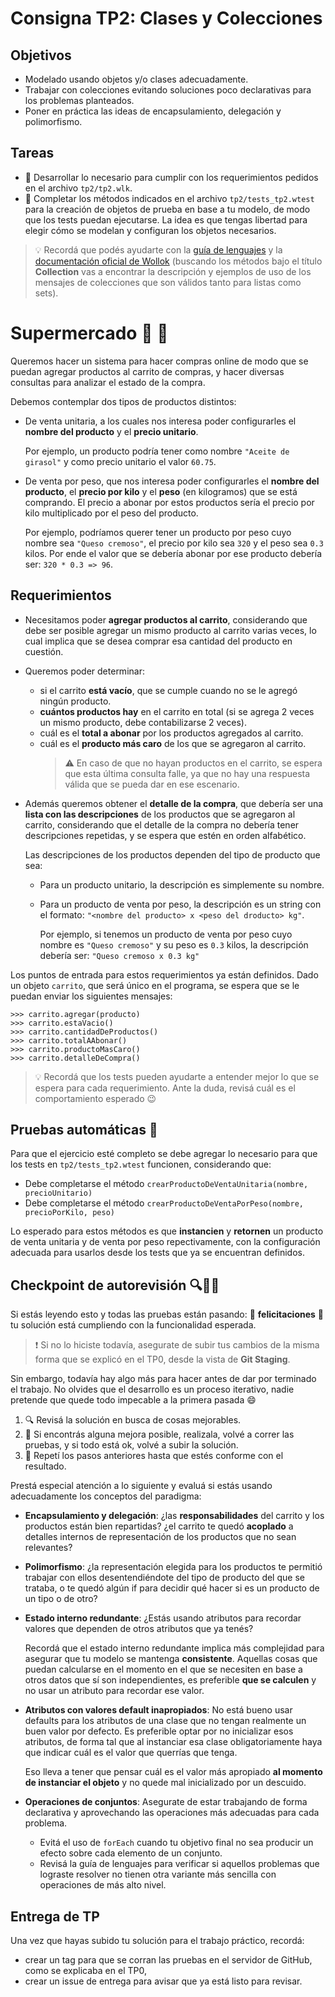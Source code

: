 # Consigna TP2: Clases y Colecciones

## Objetivos

- Modelado usando objetos y/o clases adecuadamente.
- Trabajar con colecciones evitando soluciones poco declarativas para los problemas planteados.
- Poner en práctica las ideas de encapsulamiento, delegación y polimorfismo.

## Tareas

- :dna: Desarrollar lo necesario para cumplir con los requerimientos pedidos en el archivo `tp2/tp2.wlk`.
- :test_tube: Completar los métodos indicados en el archivo `tp2/tests_tp2.wtest` para la creación de objetos de prueba en base a tu modelo, de modo que los tests puedan ejecutarse. La idea es que tengas libertad para elegir cómo se modelan y configuran los objetos necesarios.

> :bulb: Recordá que podés ayudarte con la [guía de lenguajes](https://docs.google.com/document/d/e/2PACX-1vTlLkakSbp6ubcIq00PU4-Z96tg8CUSc8bO793_uftmiGjfkSn7Ug-F_y0-ieIWG6aWfuoHLJrRL8Fd/pub) y la [documentación oficial de Wollok](https://www.wollok.org/documentacion/wollokdoc/) (buscando los métodos bajo el título **Collection** vas a encontrar la descripción y ejemplos de uso de los mensajes de colecciones que son válidos tanto para listas como sets).

# Supermercado :shopping_cart: :chocolate_bar:	

Queremos hacer un sistema para hacer compras online de modo que se puedan agregar productos al carrito de compras, y hacer diversas consultas para analizar el estado de la compra.

Debemos contemplar dos tipos de productos distintos:
- De venta unitaria, a los cuales nos interesa poder configurarles el **nombre del producto** y el **precio unitario**.

  Por ejemplo, un producto podría tener como nombre `"Aceite de girasol"` y como precio unitario el valor `60.75`.

- De venta por peso, que nos interesa poder configurarles el **nombre del producto**, el **precio por kilo** y el **peso** (en kilogramos) que se está comprando. El precio a abonar por estos productos sería el precio por kilo multiplicado por el peso del producto.

  Por ejemplo, podríamos querer tener un producto por peso cuyo nombre sea `"Queso cremoso"`, el precio por kilo sea `320` y el peso sea `0.3` kilos. Por ende el valor que se debería abonar por ese producto debería ser: `320 * 0.3 => 96`.

## Requerimientos

- Necesitamos poder **agregar productos al carrito**, considerando que debe ser posible agregar un mismo producto al carrito varias veces, lo cual implica que se desea comprar esa cantidad del producto en cuestión.
- Queremos poder determinar:
  - si el carrito **está vacío**, que se cumple cuando no se le agregó ningún producto.
  - **cuántos productos hay** en el carrito en total (si se agrega 2 veces un mismo producto, debe contabilizarse 2 veces).
  - cuál es el **total a abonar** por los productos agregados al carrito.
  - cuál es el **producto más caro** de los que se agregaron al carrito.
    > :warning: En caso de que no hayan productos en el carrito, se espera que esta última consulta falle, ya que no hay una respuesta válida que se pueda dar en ese escenario.
- Además queremos obtener el **detalle de la compra**, que debería ser una **lista con las descripciones** de los productos que se agregaron al carrito, considerando que el detalle de la compra no debería tener descripciones repetidas, y se espera que estén en orden alfabético.

  Las descripciones de los productos dependen del tipo de producto que sea:
    - Para un producto unitario, la descripción es simplemente su nombre.
    - Para un producto de venta por peso, la descripción es un string con el formato: `"<nombre del producto> x <peso del droducto> kg"`.
    
      Por ejemplo, si tenemos un producto de venta por peso cuyo nombre es `"Queso cremoso"` y su peso es `0.3` kilos, la descripción debería ser: `"Queso cremoso x 0.3 kg"`

Los puntos de entrada para estos requerimientos ya están definidos. Dado un objeto `carrito`, que será único en el programa, se espera que se le puedan enviar los siguientes mensajes:

```Wollok
>>> carrito.agregar(producto)
>>> carrito.estaVacio()
>>> carrito.cantidadDeProductos()
>>> carrito.totalAAbonar()
>>> carrito.productoMasCaro()
>>> carrito.detalleDeCompra()
```

> :bulb: Recordá que los tests pueden ayudarte a entender mejor lo que se espera para cada requerimiento. Ante la duda, revisá cuál es el comportamiento esperado :wink:

## Pruebas automáticas :test_tube:

Para que el ejercicio esté completo se debe agregar lo necesario para que los tests en `tp2/tests_tp2.wtest` funcionen, considerando que:
  - Debe completarse el método `crearProductoDeVentaUnitaria(nombre, precioUnitario)`
  - Debe completarse el método `crearProductoDeVentaPorPeso(nombre, precioPorKilo, peso)`

Lo esperado para estos métodos es que **instancien** y **retornen** un producto de venta unitaria y de venta por peso repectivamente, con la configuración adecuada para usarlos desde los tests que ya se encuentran definidos.

## Checkpoint de autorevisión :mag::broom::repeat:

Si estás leyendo esto y todas las pruebas están pasando: :tada: **felicitaciones** :tada: tu solución está cumpliendo con la funcionalidad esperada.

> :exclamation: Si no lo hiciste todavía, asegurate de subir tus cambios de la misma forma que se explicó en el TP0, desde la vista de **Git Staging**.

Sin embargo, todavía hay algo más para hacer antes de dar por terminado el trabajo. No olvides que el desarrollo es un proceso iterativo, nadie pretende que quede todo impecable a la primera pasada :smile:

1. :mag: Revisá la solución en busca de cosas mejorables.
2. :broom: Si encontrás alguna mejora posible, realizala, volvé a correr las pruebas, y si todo está ok, volvé a subir la solución.
3. :repeat: Repetí los pasos anteriores hasta que estés conforme con el resultado.

Prestá especial atención a lo siguiente y evaluá si estás usando adecuadamente los conceptos del paradigma:

- **Encapsulamiento y delegación**: ¿las **responsabilidades** del carrito y los productos están bien repartidas? ¿el carrito te quedó **acoplado** a detalles internos de representación de los productos que no sean relevantes?

- **Polimorfismo**: ¿la representación elegida para los productos te permitió trabajar con ellos desentendiéndote del tipo de producto del que se trataba, o te quedó algún if para decidir qué hacer si es un producto de un tipo o de otro?

- **Estado interno redundante**: ¿Estás usando atributos para recordar valores que dependen de otros atributos que ya tenés?

  Recordá que el estado interno redundante implica más complejidad para asegurar que tu modelo se mantenga **consistente**. Aquellas cosas que puedan calcularse en el momento en el que se necesiten en base a otros datos que sí son independientes, es preferible **que se calculen** y no usar un atributo para recordar ese valor.

- **Atributos con valores default inapropiados**: No está bueno usar defaults para los atributos de una clase que no tengan realmente un buen valor por defecto. Es preferible optar por no inicializar esos atributos, de forma tal que al instanciar esa clase obligatoriamente haya que indicar cuál es el valor que querrías que tenga.

  Eso lleva a tener que pensar cuál es el valor más apropiado **al momento de instanciar el objeto** y no quede mal inicializado por un descuido.

- **Operaciones de conjuntos**: Asegurate de estar trabajando de forma declarativa y aprovechando las operaciones más adecuadas para cada problema.
  - Evitá el uso de `forEach` cuando tu objetivo final no sea producir un efecto sobre cada elemento de un conjunto.
  - Revisá la guía de lenguajes para verificar si aquellos problemas que lograste resolver no tienen otra variante más sencilla con operaciones de más alto nivel.

## Entrega de TP

Una vez que hayas subido tu solución para el trabajo práctico, recordá:
- crear un tag para que se corran las pruebas en el servidor de GitHub, como se explicaba en el TP0,
- crear un issue de entrega para avisar que ya está listo para revisar.
